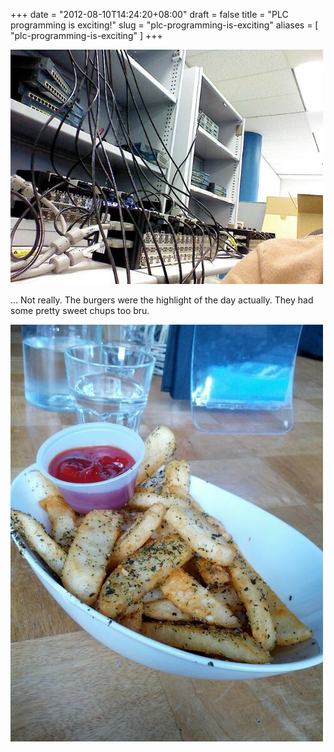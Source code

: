 +++
date = "2012-08-10T14:24:20+08:00"
draft = false
title = "PLC programming is exciting!"
slug = "plc-programming-is-exciting"
aliases = [
	"plc-programming-is-exciting"
]
+++

![image](/images/2012/08/wpid-img_20120810_140049.jpg "IMG_20120810_140049.jpg")

 … Not really. The burgers were the highlight of the day actually. They had some pretty sweet chups too bru.

![image](/images/2012/08/wpid-img_20120810_115209.jpg "IMG_20120810_115209.jpg")


